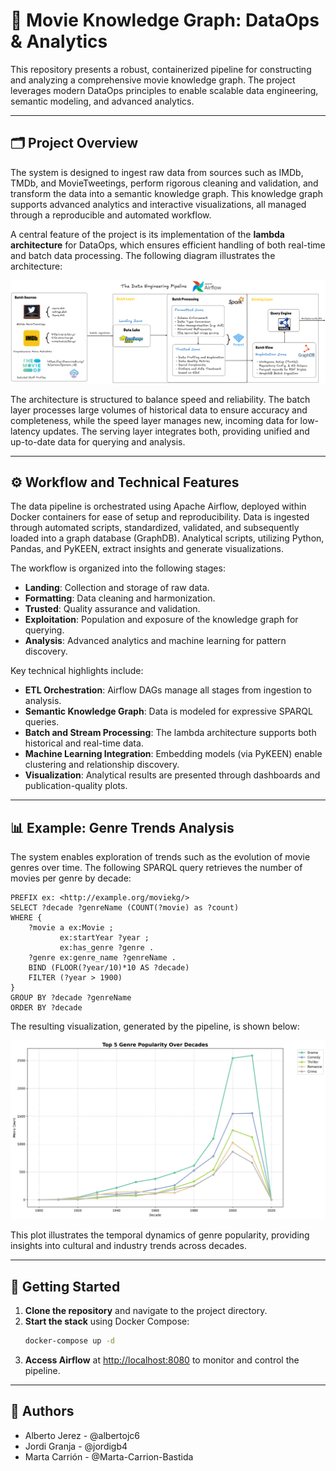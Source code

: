 # 🎥 Movie Knowledge Graph: DataOps & Analytics

This repository presents a robust, containerized pipeline for constructing and analyzing a comprehensive movie knowledge graph. The project leverages modern DataOps principles to enable scalable data engineering, semantic modeling, and advanced analytics.

---

## 🗂️ Project Overview

The system is designed to ingest raw data from sources such as IMDb, TMDb, and MovieTweetings, perform rigorous cleaning and validation, and transform the data into a semantic knowledge graph. This knowledge graph supports advanced analytics and interactive visualizations, all managed through a reproducible and automated workflow.

A central feature of the project is its implementation of the **lambda architecture** for DataOps, which ensures efficient handling of both real-time and batch data processing. The following diagram illustrates the architecture:

<p align="center">
  <img src="imgs/lambda_architecture.png" alt="Lambda Architecture for DataOps" width="1100"/>
</p>

The architecture is structured to balance speed and reliability. The batch layer processes large volumes of historical data to ensure accuracy and completeness, while the speed layer manages new, incoming data for low-latency updates. The serving layer integrates both, providing unified and up-to-date data for querying and analysis.

---

## ⚙️ Workflow and Technical Features

The data pipeline is orchestrated using Apache Airflow, deployed within Docker containers for ease of setup and reproducibility. Data is ingested through automated scripts, standardized, validated, and subsequently loaded into a graph database (GraphDB). Analytical scripts, utilizing Python, Pandas, and PyKEEN, extract insights and generate visualizations.

The workflow is organized into the following stages:

- **Landing**: Collection and storage of raw data.
- **Formatting**: Data cleaning and harmonization.
- **Trusted**: Quality assurance and validation.
- **Exploitation**: Population and exposure of the knowledge graph for querying.
- **Analysis**: Advanced analytics and machine learning for pattern discovery.

Key technical highlights include:

- **ETL Orchestration**: Airflow DAGs manage all stages from ingestion to analysis.
- **Semantic Knowledge Graph**: Data is modeled for expressive SPARQL queries.
- **Batch and Stream Processing**: The lambda architecture supports both historical and real-time data.
- **Machine Learning Integration**: Embedding models (via PyKEEN) enable clustering and relationship discovery.
- **Visualization**: Analytical results are presented through dashboards and publication-quality plots.

---

## 📊 Example: Genre Trends Analysis

The system enables exploration of trends such as the evolution of movie genres over time. The following SPARQL query retrieves the number of movies per genre by decade:

```sparql
PREFIX ex: <http://example.org/moviekg/>
SELECT ?decade ?genreName (COUNT(?movie) as ?count)
WHERE {
    ?movie a ex:Movie ;
           ex:startYear ?year ;
           ex:has_genre ?genre .
    ?genre ex:genre_name ?genreName .
    BIND (FLOOR(?year/10)*10 AS ?decade)
    FILTER (?year > 1900)
}
GROUP BY ?decade ?genreName
ORDER BY ?decade
```

The resulting visualization, generated by the pipeline, is shown below:

<p align="center">
  <img src="imgs/genre_trends_line.png" alt="Genre Trends Over Decades" width="800"/>
</p>

This plot illustrates the temporal dynamics of genre popularity, providing insights into cultural and industry trends across decades.

---

## 🚀 Getting Started

1. **Clone the repository** and navigate to the project directory.
2. **Start the stack** using Docker Compose:
   ```bash
   docker-compose up -d
   ```
3. **Access Airflow** at [http://localhost:8080](http://localhost:8080) to monitor and control the pipeline.

---

## 👤 Authors

- Alberto Jerez - @albertojc6
- Jordi Granja - @jordigb4
- Marta Carrión - @Marta-Carrion-Bastida